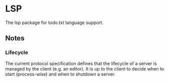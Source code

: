 # LSP

The lsp package for todo.txt language support.

## Notes

### Lifecycle

The current protocol specification defines that the lifecycle of a server is
managed by the client (e.g. an editor). It is up to the client to decide when to
start (process-wise) and when to shutdown a server.
